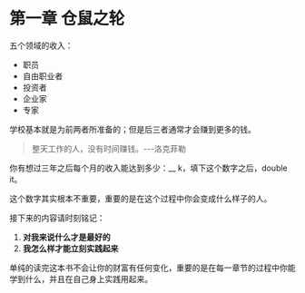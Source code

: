 # 第一章 仓鼠之轮

五个领域的收入：

- 职员
- 自由职业者
- 投资者
- 企业家
- 专家

学校基本就是为前两者所准备的；但是后三者通常才会赚到更多的钱。

> 整天工作的人，没有时间赚钱。---洛克菲勒

你有想过三年之后每个月的收入能达到多少：__ k，填下这个数字之后，double it。

这个数字其实根本不重要，重要的是在这个过程中你会变成什么样子的人。

接下来的内容请时刻铭记：

1. **对我来说什么才是最好的**
2. **我怎么样才能立刻实践起来**

单纯的读完这本书不会让你的财富有任何变化，重要的是在每一章节的过程中你能学到什么，并且在自己身上实践用起来。
